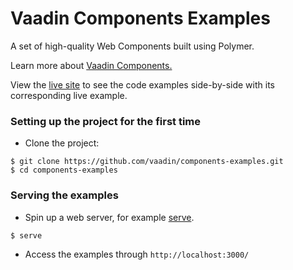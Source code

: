 # Vaadin Components Examples

A set of high-quality Web Components built using Polymer.

Learn more about [Vaadin Components.](https://vaadin.com/components/)

View the [live site](http://vaadin.github.io/components-examples/) to see the code examples side-by-side with its corresponding live example.


### Setting up the project for the first time

- Clone the project:
```shell
$ git clone https://github.com/vaadin/components-examples.git
$ cd components-examples
```

### Serving the examples

- Spin up a web server, for example [serve](https://www.npmjs.com/package/serve).
```shell
$ serve
```
- Access the examples through `http://localhost:3000/`
